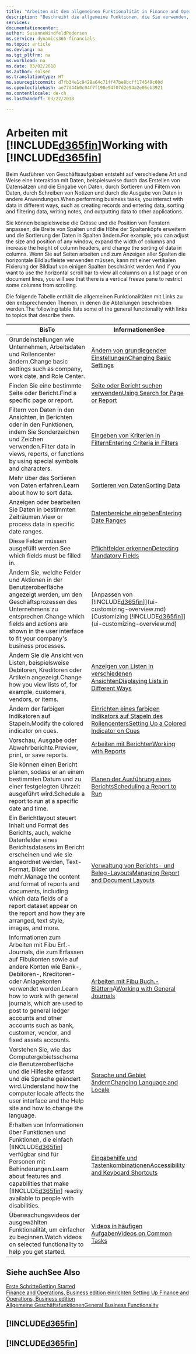 ```yaml
---
title: "Arbeiten mit dem allgemeinen Funktionalität in Finance and Operations, Business edition | Microsoft Docs"
description: "Beschreibt die allgemeine Funktionen, die Sie verwenden, um die Daten in den Finance and Operations, Business edition für Aktivitäten, wie Eingabe von Werten, Sortieren von Daten und Ändern von Ansichten auszuführen."
services: 
documentationcenter: 
author: SusanneWindfeldPedersen
ms.service: dynamics365-financials
ms.topic: article
ms.devlang: na
ms.tgt_pltfrm: na
ms.workload: na
ms.date: 03/02/2018
ms.author: solsen
ms.translationtype: HT
ms.sourcegitcommit: d7fb34e1c9428a64c71ff47be8bcff174649c00d
ms.openlocfilehash: ae77d44b0c04f7f190e94f07d2e94a2e06eb3921
ms.contentlocale: de-ch
ms.lasthandoff: 03/22/2018

---
```

# <a name="working-with-included365finincludesd365finmdmd"></a><span data-ttu-id="dd0c2-103">Arbeiten mit [!INCLUDE[d365fin](includes/d365fin_md.md)]</span><span class="sxs-lookup"><span data-stu-id="dd0c2-103">Working with [!INCLUDE[d365fin](includes/d365fin_md.md)]</span></span>
<span data-ttu-id="dd0c2-104">Beim Ausführen von Geschäftsaufgaben entsteht auf verschiedene Art und Weise eine Interaktion mit Daten, beispielsweise durch das Erstellen von Datensätzen und die Eingabe von Daten, durch Sortieren und Filtern von Daten, durch Schreiben von Notizen und durch die Ausgabe von Daten in andere Anwendungen.</span><span class="sxs-lookup"><span data-stu-id="dd0c2-104">When performing business tasks, you interact with data in different ways, such as creating records and entering data, sorting and filtering data, writing notes, and outputting data to other applications.</span></span>

<span data-ttu-id="dd0c2-105">Sie können beispielsweise die Grösse und die Position von Fenstern anpassen, die Breite von Spalten und die Höhe der Spaltenköpfe erweitern und die Sortierung der Daten in Spalten ändern.</span><span class="sxs-lookup"><span data-stu-id="dd0c2-105">For example, you can adjust the size and position of any window, expand the width of columns and increase the height of column headers, and change the sorting of data in columns.</span></span> <span data-ttu-id="dd0c2-106">Wenn Sie auf Seiten arbeiten und zum Anzeigen aller Spalten die horizontale Bildlaufleiste verwenden müssen, kann mit einer vertikalen Fixierung der Bildlauf von einigen Spalten beschränkt werden.</span><span class="sxs-lookup"><span data-stu-id="dd0c2-106">And if you want to use the horizontal scroll bar to view all columns on a list page or on document lines, you will see that there is a vertical freeze pane to restrict some columns from scrolling.</span></span>

<span data-ttu-id="dd0c2-107">Die folgende Tabelle enthält die allgemeinen Funktionalitäten mit Links zu den entsprechenden Themen, in denen die Abteilungen beschrieben werden.</span><span class="sxs-lookup"><span data-stu-id="dd0c2-107">The following table lists some of the general functionality with links to topics that describe them.</span></span>

| <span data-ttu-id="dd0c2-108">Bis</span><span class="sxs-lookup"><span data-stu-id="dd0c2-108">To</span></span> | <span data-ttu-id="dd0c2-109">Informationen</span><span class="sxs-lookup"><span data-stu-id="dd0c2-109">See</span></span> |
| --- | --- |
| <span data-ttu-id="dd0c2-110">Grundeinstellungen wie Unternehmen, Arbeitsdaten und Rollencenter ändern.</span><span class="sxs-lookup"><span data-stu-id="dd0c2-110">Change basic settings such as company, work date, and Role Center.</span></span> |[<span data-ttu-id="dd0c2-111">Ändern von grundlegenden Einstellungen</span><span class="sxs-lookup"><span data-stu-id="dd0c2-111">Changing Basic Settings</span></span>](ui-change-basic-settings.md) |
| <span data-ttu-id="dd0c2-112">Finden Sie eine bestimmte Seite oder Bericht.</span><span class="sxs-lookup"><span data-stu-id="dd0c2-112">Find a specific page or report.</span></span> |[<span data-ttu-id="dd0c2-113">Seite oder Bericht suchen verwenden</span><span class="sxs-lookup"><span data-stu-id="dd0c2-113">Using Search for Page or Report</span></span>](ui-search.md) |
| <span data-ttu-id="dd0c2-114">Filtern von Daten in den Ansichten, in Berichten oder in den Funktionen, indem Sie Sonderzeichen und Zeichen verwenden.</span><span class="sxs-lookup"><span data-stu-id="dd0c2-114">Filter data in views, reports, or functions by using special symbols and characters.</span></span> |[<span data-ttu-id="dd0c2-115">Eingeben von Kriterien in Filtern</span><span class="sxs-lookup"><span data-stu-id="dd0c2-115">Entering Criteria in Filters</span></span>](ui-enter-criteria-filters.md) |
| <span data-ttu-id="dd0c2-116">Mehr über das Sortieren von Daten erfahren.</span><span class="sxs-lookup"><span data-stu-id="dd0c2-116">Learn about how to sort data.</span></span> |[<span data-ttu-id="dd0c2-117">Sortieren von Daten</span><span class="sxs-lookup"><span data-stu-id="dd0c2-117">Sorting Data</span></span>](ui-sorting.md) |
| <span data-ttu-id="dd0c2-118">Anzeigen oder bearbeiten Sie Daten in bestimmten Zeiträumen.</span><span class="sxs-lookup"><span data-stu-id="dd0c2-118">View or process data in specific date ranges.</span></span> |[<span data-ttu-id="dd0c2-119">Datenbereiche eingeben</span><span class="sxs-lookup"><span data-stu-id="dd0c2-119">Entering Date Ranges</span></span>](ui-enter-date-ranges.md) |
| <span data-ttu-id="dd0c2-120">Diese Felder müssen ausgefüllt werden.</span><span class="sxs-lookup"><span data-stu-id="dd0c2-120">See which fields must be filled in.</span></span> |[<span data-ttu-id="dd0c2-121">Pflichtfelder erkennen</span><span class="sxs-lookup"><span data-stu-id="dd0c2-121">Detecting Mandatory Fields</span></span>](ui-mandatory-fields.md) |
| <span data-ttu-id="dd0c2-122">Ändern Sie, welche Felder und Aktionen in der Benutzeroberfläche angezeigt werden, um den Geschäftsprozessen des Unternehmens zu entsprechen.</span><span class="sxs-lookup"><span data-stu-id="dd0c2-122">Change which fields and actions are shown in the user interface to fit your company's business processes.</span></span> |<span data-ttu-id="dd0c2-123">[Anpassen von [!INCLUDE[d365fin](includes/d365fin_md.md)]](ui-customizing-overview.md)</span><span class="sxs-lookup"><span data-stu-id="dd0c2-123">[Customizing [!INCLUDE[d365fin](includes/d365fin_md.md)]](ui-customizing-overview.md)</span></span> |
| <span data-ttu-id="dd0c2-124">Ändern Sie die Ansicht von Listen, beispielsweise Debitoren, Kreditoren oder Artikeln angezeigt.</span><span class="sxs-lookup"><span data-stu-id="dd0c2-124">Change how you view lists of, for example, customers, vendors, or items.</span></span> |[<span data-ttu-id="dd0c2-125">Anzeigen von Listen in verschiedenen Ansichten</span><span class="sxs-lookup"><span data-stu-id="dd0c2-125">Displaying Lists in Different Ways</span></span>](across-display-lists-different-views.md) |
| <span data-ttu-id="dd0c2-126">Ändern der farbigen Indikatoren auf Stapeln.</span><span class="sxs-lookup"><span data-stu-id="dd0c2-126">Modify the colored indicator on cues.</span></span> |[<span data-ttu-id="dd0c2-127">Einrichten eines farbigen Indikators auf Stapeln des Rollencenters</span><span class="sxs-lookup"><span data-stu-id="dd0c2-127">Setting Up a Colored Indicator on Cues</span></span>](ui-how-setup-colored-indicator-cues.md) |
|<span data-ttu-id="dd0c2-128">Vorschau, Ausgabe oder Abwehrberichte.</span><span class="sxs-lookup"><span data-stu-id="dd0c2-128">Preview, print, or save reports.</span></span>|[<span data-ttu-id="dd0c2-129">Arbeiten mit Berichten</span><span class="sxs-lookup"><span data-stu-id="dd0c2-129">Working with Reports</span></span>](ui-work-report.md)|
| <span data-ttu-id="dd0c2-130">Sie können einen Bericht planen, sodass er an einem bestimmten Datum und zu einer festgelegten Uhrzeit ausgeführt wird.</span><span class="sxs-lookup"><span data-stu-id="dd0c2-130">Schedule a report to run at a specific date and time.</span></span> |[<span data-ttu-id="dd0c2-131">Planen der Ausführung eines Berichts</span><span class="sxs-lookup"><span data-stu-id="dd0c2-131">Scheduling a Report to Run</span></span>](ui-work-report.md#ScheduleReport) |
| <span data-ttu-id="dd0c2-132">Ein Berichtlayout steuert Inhalt und Format des Berichts, auch, welche Datenfelder eines Berichtsdatasets im Bericht erscheinen und wie sie angeordnet werden, Text-Format, Bilder und mehr.</span><span class="sxs-lookup"><span data-stu-id="dd0c2-132">Manage the content and format of reports and documents, including which data fields of a report dataset appear on the report and how they are arranged, text style, images, and more.</span></span>|[<span data-ttu-id="dd0c2-133">Verwaltung von Berichts- und Beleg-Layouts</span><span class="sxs-lookup"><span data-stu-id="dd0c2-133">Managing Report and Document Layouts</span></span>](ui-manage-report-layouts.md) |
| <span data-ttu-id="dd0c2-134">Informationen zum Arbeiten mit Fibu Erf.-Journals, die zum Erfassen auf Fibukonten sowie auf andere Konten wie Bank-, Debitoren-, Kreditoren- oder Anlagekonten verwendet werden.</span><span class="sxs-lookup"><span data-stu-id="dd0c2-134">Learn how to work with general journals, which are used to post to general ledger accounts and other accounts such as bank, customer, vendor, and fixed assets accounts.</span></span> |<span data-ttu-id="dd0c2-135">[Arbeiten mit Fibu Buch.-Blättern](ui-work-general-journals.md)A</span><span class="sxs-lookup"><span data-stu-id="dd0c2-135">[Working with General Journals](ui-work-general-journals.md)</span></span> |
|<span data-ttu-id="dd0c2-136">Verstehen Sie, wie das Computergebietsschema die Benutzeroberfläche und die Hilfesite erfasst und die Sprache geändert wird.</span><span class="sxs-lookup"><span data-stu-id="dd0c2-136">Understand how the computer locale affects the user interface and the Help site and how to change the language.</span></span>|[<span data-ttu-id="dd0c2-137">Sprache und Gebiet ändern</span><span class="sxs-lookup"><span data-stu-id="dd0c2-137">Changing Language and Locale</span></span>](about-locale-language.md)|
|<span data-ttu-id="dd0c2-138">Erhalten von Informationen über Funktionen und Funktionen, die einfach [!INCLUDE[d365fin](includes/d365fin_md.md)] verfügbar sind für  Personen mit Behinderungen.</span><span class="sxs-lookup"><span data-stu-id="dd0c2-138">Learn about features and capabilities that make [!INCLUDE[d365fin](includes/d365fin_md.md)] readily available to people with disabilities.</span></span>|[<span data-ttu-id="dd0c2-139">Eingabehilfe und Tastenkombinationen</span><span class="sxs-lookup"><span data-stu-id="dd0c2-139">Accessibility and Keyboard Shortcuts</span></span>](ui-accessibility.md)|
|<span data-ttu-id="dd0c2-140">Überwachungsvideos der ausgewählten Funktionalität, um einfacher zu beginnen.</span><span class="sxs-lookup"><span data-stu-id="dd0c2-140">Watch videos on selected functionality to help you get started.</span></span>|[<span data-ttu-id="dd0c2-141">Videos in häufigen Aufgaben</span><span class="sxs-lookup"><span data-stu-id="dd0c2-141">Videos on Common Tasks</span></span>](across-videos.md)|  

## <a name="see-also"></a><span data-ttu-id="dd0c2-142">Siehe auch</span><span class="sxs-lookup"><span data-stu-id="dd0c2-142">See Also</span></span>
[<span data-ttu-id="dd0c2-143">Erste Schritte</span><span class="sxs-lookup"><span data-stu-id="dd0c2-143">Getting Started</span></span>](index.md)  
[<span data-ttu-id="dd0c2-144">Finance and Operations, Business edition einrichten </span><span class="sxs-lookup"><span data-stu-id="dd0c2-144">Setting Up Finance and Operations, Business edition</span></span>](setup.md)  
[<span data-ttu-id="dd0c2-145">Allgemeine Geschäftsfunktionen</span><span class="sxs-lookup"><span data-stu-id="dd0c2-145">General Business Functionality</span></span>](ui-across-business-areas.md)  

## [!INCLUDE[d365fin](includes/free_trial_md.md)]  
## [!INCLUDE[d365fin](includes/training_link_md.md)]

